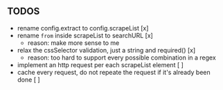 ## TODOS

  * rename config.extract to config.scrapeList [x]
  * rename `from` inside scrapeList to searchURL [x]
    * reason: make more sense to me 
  * relax the cssSelector validation, just a string and required() [x]
    * reason: too hard to support every possible combination in a regex 
  * implement an http request per each scrapeList element [ ]
  * cache every request, do not repeate the request if it's already been done [ ]

